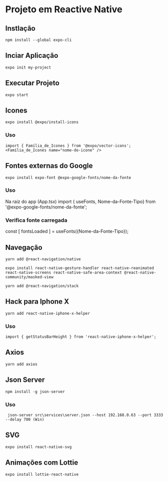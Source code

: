 # Projeto em Reactive Native

## Instlação

    npm install --global expo-cli

## Inciar Aplicação

    expo init my-project

## Executar Projeto
    expo start
## Icones

    expo install @expo/install-icons

### Uso

    import { Família_de_Icones } from '@expo/vector-icons';
    <Família_de_Icones name="nome-do-icone" />

## Fontes externas do Google

    expo install expo-font @expo-google-fonts/nome-da-fonte

### Uso

Na raiz do app (App.tsx)
    import { useFonts, Nome-da-Fonte-Tipo} from '@expo-google-fonts/nome-da-fonte';

### Verifica fonte carregada

  const [ fontsLoaded ] = useFonts({Nome-da-Fonte-Tipo});

## Navegação

    yarn add @react-navigation/native

    expo install react-native-gesture-handler react-native-reanimated react-native-screens react-native-safe-area-context @react-native-community/masked-view

    yarn add @react-navigation/stack

## Hack para Iphone X

    yarn add react-native-iphone-x-helper

### Uso

    import { getStatusBarHeight } from 'react-native-iphone-x-helper';

## Axios

    yarn add axios

## Json Server

    npm install -g json-server

### Uso

     json-server src\services\server.json --host 192.168.0.63 --port 3333 --delay 700 (Win)


## SVG

    expo install react-native-svg

## Animações com Lottie

    expo install lottie-react-native
